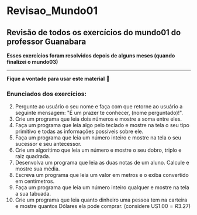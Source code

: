 # Revisao_Mundo01
 ## Revisão de todos os exercícios do mundo01 do professor Guanabara
 
**Esses exercícios foram resolvidos depois de alguns meses (quando finalizei o mundo03)**
***
**Fique a vontade para usar este material** :smiling_face_with_three_hearts:
### Enunciados dos exercícios:
2. Pergunte ao usuário o seu nome e faça com que retorne ao usuário a seguinte mensagem: "É um prazer te conhecer, (nome perguntado)!".
3. Crie um programa que leia dois números e mostre a soma entre eles.
4. Faça um programa que leia algo pelo teclado e mostre na tela o seu tipo primitivo e todas as informações possiveis sobre ele.
5. Faça um programa que leia um número inteiro e mostre na tela o seu sucessor e seu antecessor.
6. Crie um algoritimo que leia um número e mostre o seu dobro, triplo e raiz quadrada.
7. Desenvolva um programa que leia as duas notas de um aluno. Calcule e mostre sua média.
8. Escreva um programa que leia um valor em metros e o exiba convertido em centímetros.
9. Faça um programa que leia um número inteiro qualquer e mostre na tela a sua tabuada.
10. Crie um programa que leia quanto dinheiro uma pessoa tem na carteira e mostre quantos Dólares ela pode comprar. (considere US$1.00 = R$3.27)


 
 
 
